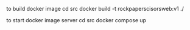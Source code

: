 to build docker image
cd src
docker build -t rockpaperscisorsweb:v1 ./

to start docker image server
cd src
docker compose up